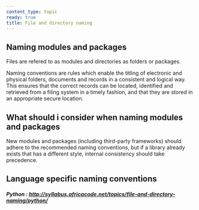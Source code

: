 ```yaml
--- 
content_type: topic
ready: true
title: File and directory naming 
---
```


## Naming modules and packages 

Files are refered to as modules and directories as folders or packages.

Naming conventions are rules which enable the titling of electronic and physical folders, documents and records in a consistent and logical way.
This ensures that the correct records can be located, identified and retrieved from a filing system in a timely fashion, and that they are stored 
in an appropriate secure location. 

## What should i consider when naming modules and packages

New modules and packages (including third-party frameworks) should adhere to the recommended naming conventions, but if a library already exists that 
has a different style, internal consistency should take precedence.

## Language specific naming conventions 

##### Python : http://syllabus.africacode.net/topics/file-and-directory-naming/python/




